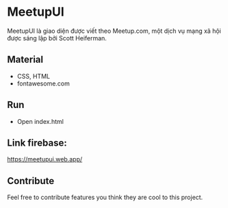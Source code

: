 # MeetupUI
MeetupUI là giao diện được viết theo Meetup.com, một dịch vụ mạng xã hội được sáng lập bởi Scott Heiferman. 
## Material
- CSS, HTML
- fontawesome.com
## Run
- Open index.html
## Link firebase: 
https://meetupui.web.app/
## Contribute
Feel free to contribute features you think they are cool to this project.
